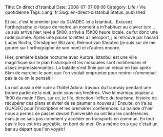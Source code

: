 Title: En direct d'Istanbul
Date: 2008-07-07 08:08
Category: Life / Vie quotidienne
Tags:
Lang: fr
Slug: en-direct-distanbul
Status: published

Et oui, c'est le premier jour du GUADEC ici a Istanbul... Excusez l'orthographe
je risque de mettre un moment a m'habituer au clavier turc... Je suis arrivé
hier: levé a 5h00, arrivé a 15h00 heure locale, ce fut donc une rude journée.
Après une pause toilettes a l'aéroport, j'ai retrouvé par hasard Lucas Rocha,
Christopher Blizzard, Reinout van Shouten (je suis sur de me gourer sur
l'orthographe de son nom) et d'autres encore.

Hier, première balade nocturne avec Aurore. Istanbul est une ville magnifique
sur le plan historique et les mosquées sont nombreuses et assez
impressionnantes. La balade s'est finie par un retour en taxi après 6km de
marche: le pont que l'on voulait emprunter pour rentrer n'emmenait pas la ou on
le pensait !

La nuit aussi a été rude a l'hôtel Adora: travaux du tramway pendant une bonne
partie de la nuit, juste sous nos fenêtres. Vive le marteau piqueur a 1h00 du
matin ! Bon, sur ce, je file, direction l'office du tourisme, histoire de
récupérer des plans et éviter de se paumer a nouveau ! Ensuite, on ira au
GUADEC pour l'inscription et les premières conférences. La balade d'hier nous a
permis de passer devant l'université ou ont lieu les conférences, mais je ne
sais pas comment y accéder en transports en commun. En tout cas le lieu est
très agréable, en bord de mer. On a même crus que c'était un bar au départ que
l'on voyait !
